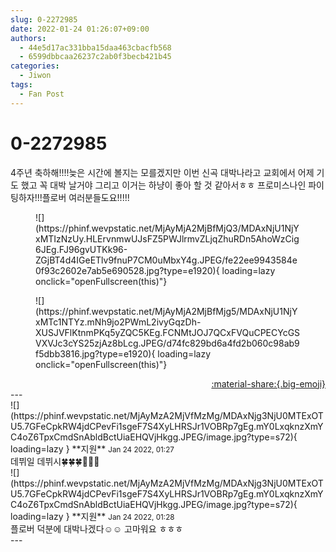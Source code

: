 ```yaml
---
slug: 0-2272985
date: 2022-01-24 01:26:07+09:00
authors:
  - 44e5d17ac331bba15daa463cbacfb568
  - 6599dbbcaa26237c2ab0f3becb421b45
categories:
  - Jiwon
tags:
  - Fan Post
---
```


# 0-2272985

<div class="post-container" markdown="1">
<div class="content-container md-sidebar__scrollwrap" markdown="1">

4주년 축하해!!!!늦은 시간에 볼지는 모를겠지만 이번 신곡 대박나라고 교회에서 어제 기도 했고 꼭 대박 날거야 그리고 이거는 하냥이 좋아 할 것 같아서ㅎㅎ 프로미스나인 파이팅하자!!!플로버 여러분들도요!!!!!
<figure markdown="1">
![](https://phinf.wevpstatic.net/MjAyMjA2MjBfMjQ3/MDAxNjU1NjYxMTIzNzUy.HLErvnmwUJsFZ5PWJlrmvZLjqZhuRDn5AhoWzCig6JEg.FJ96gvUTKk96-ZGjBT4d4IGeETlv9fnuP7CM0uMbxY4g.JPEG/fe22ee9943584e0f93c2602e7ab5e690528.jpg?type=e1920){ loading=lazy onclick="openFullscreen(this)"}
</figure>

<figure markdown="1">
![](https://phinf.wevpstatic.net/MjAyMjA2MjBfMjg5/MDAxNjU1NjYxMTc1NTYz.mNh9jo2PWmL2ivyGqzDh-XUSJVFlKtnmPKq5yZQC5KEg.FCNMtJOJ7QCxFVQuCPECYcGSVXVJc3cYS25zjAz8bLcg.JPEG/d74fc829bd6a4fd2b060c98ab9f5dbb3816.jpg?type=e1920){ loading=lazy onclick="openFullscreen(this)"}
</figure>


</div>
</div>

<div style="text-align: right;" markdown="1">
<a href="https://weverse.io/fromis9/fanpost/0-2272985" style="text-align: right;">:material-share:{.big-emoji}</a>
</div>
---

<div class="comments-container md-sidebar__scrollwrap" markdown="1">
<div class="comment" markdown="1">
<div class='id-container' markdown="1">
![](https://phinf.wevpstatic.net/MjAyMzA2MjVfMzMg/MDAxNjg3NjU0MTExOTU5.7GFeCpkRW4jdCPevFi1sgeF7S4XyLHRSJr1VOBRp7gEg.mY0LxqknzXmYC4oZ6TpxCmdSnAbldBctUiaEHQVjHkgg.JPEG/image.jpg?type=s72){ loading=lazy }
**<span class="artist">지원</span>** <small>Jan 24 2022, 01:27</small><br>
</div>
<div class='comment-body' markdown="1">
데뷔일 데뷔시🍀🍀🍀💚💚💚
</div>
</div>
<div class="comment" markdown="1">
<div class='id-container' markdown="1">
![](https://phinf.wevpstatic.net/MjAyMzA2MjVfMzMg/MDAxNjg3NjU0MTExOTU5.7GFeCpkRW4jdCPevFi1sgeF7S4XyLHRSJr1VOBRp7gEg.mY0LxqknzXmYC4oZ6TpxCmdSnAbldBctUiaEHQVjHkgg.JPEG/image.jpg?type=s72){ loading=lazy }
**<span class="artist">지원</span>** <small>Jan 24 2022, 01:28</small><br>
</div>
<div class='comment-body' markdown="1">
플로버 덕분에 대박나겠다☺️☺️ 고마워요 ㅎㅎㅎ
</div>
</div>
</div>
---
